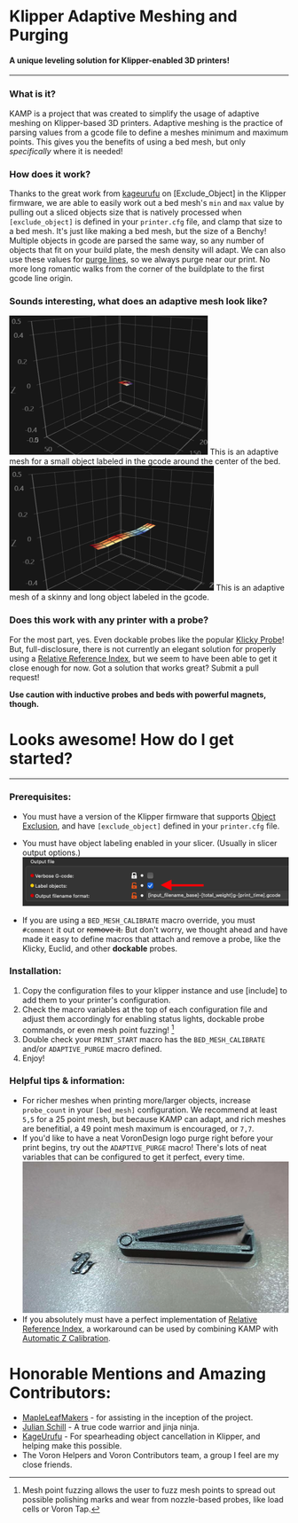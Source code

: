 # Klipper Adaptive Meshing and Purging
#### A unique leveling solution for Klipper-enabled 3D printers!
---
### What is it?
KAMP is a project that was created to simplify the usage of adaptive meshing on Klipper-based 3D printers. Adaptive meshing is the practice of parsing values from a gcode file to define a meshes minimum and maximum points. This gives you the benefits of using a bed mesh, but only *specifically* where it is needed!
### How does it work?
Thanks to the great work from [kageurufu](https://github.com/kageurufu) on [Exclude_Object] in the Klipper firmware, we are able to easily work out a bed mesh's `min` and `max` value by pulling out a sliced objects size that is natively processed when `[exclude_object]` is defined in your `printer.cfg` file, and clamp that size to a bed mesh. It's just like making a bed mesh, but the size of a Benchy! Multiple objects in gcode are parsed the same way, so any number of objects that fit on your build plate, the mesh density will adapt. We can also use these values for [purge lines](), so we always purge near our print. No more long romantic walks from the corner of the buildplate to the first gcode line origin.

### Sounds interesting, what does an adaptive mesh look like?

<img src="./Photos/tiny-mesh-2.png" alt="Tiny Mesh" title="Tiny Mesh">
This is an adaptive mesh for a small object labeled in the gcode around the center of the bed.
<img src="./Photos/long-mesh-1.png" alt="Long Mesh" title="Long Mesh">
This is an adaptive mesh of a skinny and long object labeled in the gcode.

### Does this work with any printer with a probe?
For the most part, yes. Even dockable probes like the popular [Klicky Probe](https://github.com/jlas1/Klicky-Probe)! But, full-disclosure, there is not currently an elegant solution for properly using a [Relative Reference Index](https://www.klipper3d.org/Bed_Mesh.html?h=relative#the-relative-reference-index), but we seem to have been able to get it close enough for now. Got a solution that works great? Submit a pull request! 

**Use caution with inductive probes and beds with powerful magnets, though.**

# Looks awesome! How do I get started?
---
### Prerequisites:
- You must have a version of the Klipper firmware that supports [Object Exclusion](https://www.klipper3d.org/Exclude_Object.html?h=exclude#exclude-objects), and have `[exclude_object]` defined in your `printer.cfg` file.
- You must have object labeling enabled in your slicer. (Usually in slicer output options.) <img src="./Photos/slicer-setting.png">

- If you are using a `BED_MESH_CALIBRATE` macro override, you must `#comment` it out or ~~remove it.~~ But don't worry, we thought ahead and have made it easy to define macros that attach and remove a probe, like the Klicky, Euclid, and other **dockable** probes.

### Installation:
1. Copy the configuration files to your klipper instance and use [include] to add them to your printer's configuration.
2. Check the macro variables at the top of each configuration file and adjust them accordingly for enabling status lights, dockable probe commands, or even mesh point fuzzing! [^1]
3. Double check your `PRINT_START` macro has the `BED_MESH_CALIBRATE` and/or `ADAPTIVE_PURGE` macro defined.
4. Enjoy!

### Helpful tips & information:
- For richer meshes when printing more/larger objects, increase `probe_count` in your `[bed_mesh]` configuration. We recommend at least `5,5` for a 25 point mesh, but because KAMP can adapt, and rich meshes are benefitial, a 49 point mesh maximum is encouraged, or `7,7`.
- If you'd like to have a neat VoronDesign logo purge right before your print begins, try out the `ADAPTIVE_PURGE` macro! There's lots of neat variables that can be configured to get it perfect, every time. <img src="./Photos/voron-purge-example.png">
- If you absolutely must have a perfect implementation of [Relative Reference Index](https://www.klipper3d.org/Bed_Mesh.html?h=relative#the-relative-reference-index), a workaround can be used by combining KAMP with [Automatic Z Calibration](https://github.com/protoloft/klipper_z_calibration).

# Honorable Mentions and Amazing Contributors:
- [MapleLeafMakers](https://github.com/MapleLeafMakers) - for assisting in the inception of the project.
- [Julian Schill](https://github.com/julianschill) - A true code warrior and jinja ninja.
- [KageUrufu](https://github.com/kageurufu) - For spearheading object cancellation in Klipper, and helping make this possible.
- The Voron Helpers and Voron Contributors team, a group I feel are my close friends.

[^1]: Mesh point fuzzing allows the user to fuzz mesh points to spread out possible polishing marks and wear from nozzle-based probes, like load cells or Voron Tap.
